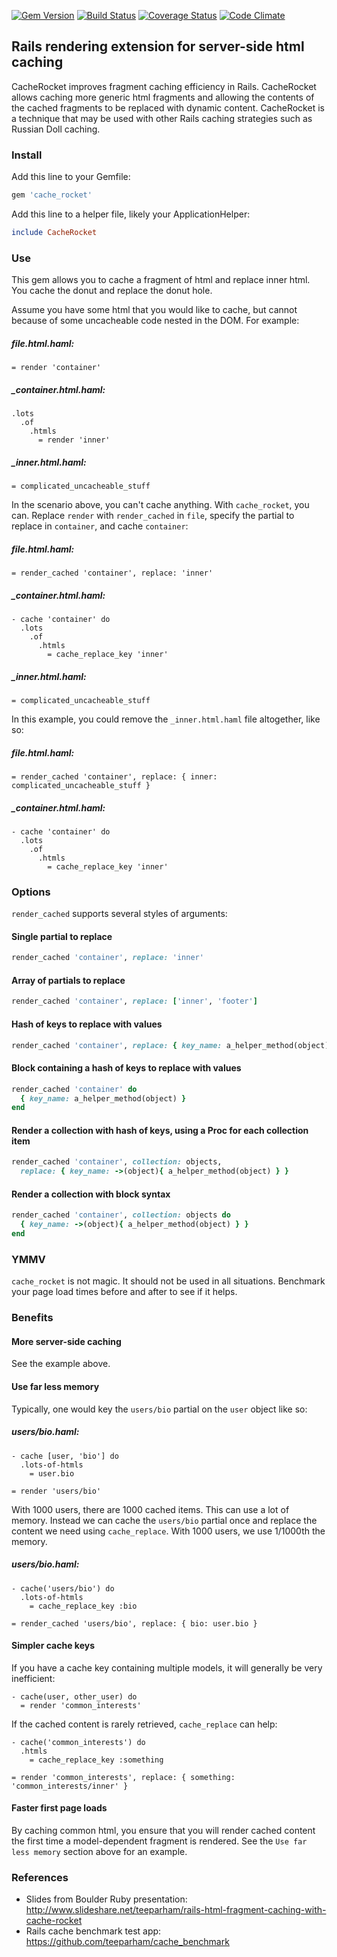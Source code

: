[![Gem Version](https://badge.fury.io/rb/cache_rocket.png)][gem]
[![Build Status](https://api.travis-ci.org/neighborland/cache_rocket.png)][build]
[![Coverage Status](https://coveralls.io/repos/neighborland/cache_rocket/badge.png)][coverage]
[![Code Climate](https://codeclimate.com/github/neighborland/cache_rocket.png)][climate]

[gem]: http://badge.fury.io/rb/cache_rocket
[build]: https://travis-ci.org/neighborland/cache_rocket
[coverage]: https://coveralls.io/r/neighborland/cache_rocket
[climate]: https://codeclimate.com/github/neighborland/cache_rocket

## Rails rendering extension for server-side html caching

CacheRocket improves fragment caching efficiency in Rails. 
CacheRocket allows caching more generic html fragments and allowing the contents of the cached fragments 
to be replaced with dynamic content. 
CacheRocket is a technique that may be used with other Rails caching strategies such as Russian Doll caching.

### Install

Add this line to your Gemfile:

```ruby
gem 'cache_rocket'
```

Add this line to a helper file, likely your ApplicationHelper:

```ruby
include CacheRocket
```

### Use

This gem allows you to cache a fragment of html and replace inner html. You cache the donut and replace the donut hole.

Assume you have some html that you would like to cache, but cannot because of some uncacheable code nested in the DOM.
For example:

##### file.html.haml:
```haml
= render 'container'
```

##### _container.html.haml:
```haml
.lots
  .of
    .htmls
      = render 'inner'
```

##### _inner.html.haml:
```haml
= complicated_uncacheable_stuff
```

In the scenario above, you can't cache anything. With `cache_rocket`, you can. Replace `render`
with `render_cached` in `file`, specify the partial to replace in `container`, and cache `container`:

##### file.html.haml:
```haml
= render_cached 'container', replace: 'inner'
```

##### _container.html.haml:
```haml
- cache 'container' do
  .lots
    .of
      .htmls
        = cache_replace_key 'inner'
```

##### _inner.html.haml:
``` haml
= complicated_uncacheable_stuff
```

In this example, you could remove the `_inner.html.haml` file altogether, like so:

##### file.html.haml:
```haml
= render_cached 'container', replace: { inner: complicated_uncacheable_stuff }
```

##### _container.html.haml:
```haml
- cache 'container' do
  .lots
    .of
      .htmls
        = cache_replace_key 'inner'
```

### Options

`render_cached` supports several styles of arguments:

#### Single partial to replace

```ruby
render_cached 'container', replace: 'inner'
```

#### Array of partials to replace
```ruby
render_cached 'container', replace: ['inner', 'footer']
```

#### Hash of keys to replace with values
```ruby
render_cached 'container', replace: { key_name: a_helper_method(object) }
```

#### Block containing a hash of keys to replace with values
```ruby
render_cached 'container' do
  { key_name: a_helper_method(object) }
end
```

#### Render a collection with hash of keys, using a Proc for each collection item
```ruby
render_cached 'container', collection: objects,
  replace: { key_name: ->(object){ a_helper_method(object) } }
```

#### Render a collection with block syntax
```ruby
render_cached 'container', collection: objects do
  { key_name: ->(object){ a_helper_method(object) } }
end
```

### YMMV

`cache_rocket` is not magic. It should not be used in all situations.
Benchmark your page load times before and after to see if it helps.

### Benefits

#### More server-side caching

See the example above.

#### Use far less memory

Typically, one would key the `users/bio` partial on the `user` object like so:

##### users/bio.haml:
```haml
- cache [user, 'bio'] do
  .lots-of-htmls
    = user.bio
```

```haml
= render 'users/bio'
```

With 1000 users, there are 1000 cached items. This can use a lot of memory.
Instead we can cache the `users/bio` partial once and replace the content we need using
`cache_replace`. With 1000 users, we use 1/1000th the memory.

##### users/bio.haml:
```haml
- cache('users/bio') do
  .lots-of-htmls
    = cache_replace_key :bio
```

```haml
= render_cached 'users/bio', replace: { bio: user.bio }
```

#### Simpler cache keys

If you have a cache key containing multiple models, it will generally be very inefficient:
```haml
- cache(user, other_user) do
  = render 'common_interests'
```

If the cached content is rarely retrieved, `cache_replace` can help:

```haml
- cache('common_interests') do
  .htmls
    = cache_replace_key :something
```

```haml
= render 'common_interests', replace: { something: 'common_interests/inner' }
```

#### Faster first page loads

By caching common html, you ensure that you will render cached content the first time a model-dependent
fragment is rendered. See the `Use far less memory` section above for an example.

### References

* Slides from Boulder Ruby presentation: http://www.slideshare.net/teeparham/rails-html-fragment-caching-with-cache-rocket
* Rails cache benchmark test app: https://github.com/teeparham/cache_benchmark
